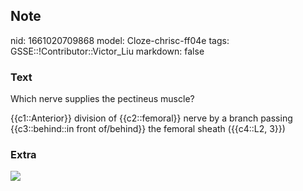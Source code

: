 ## Note
nid: 1661020709868
model: Cloze-chrisc-ff04e
tags: GSSE::!Contributor::Victor_Liu
markdown: false

### Text
Which nerve supplies the pectineus muscle?
<div>
  {{c1::Anterior}} division of {{c2::femoral}} nerve by a branch
  passing {{c3::behind::in front of/behind}} the femoral sheath
  ({{c4::L2, 3}})
</div>

### Extra
<img src="paste-a0b4d960a4de003f63924e741bce099aaa6005dd.jpg">
